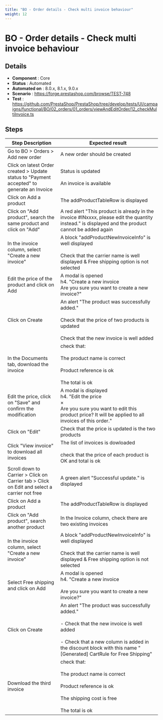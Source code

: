 ```yaml
---
title: "BO - Order details - Check multi invoice behaviour"
weight: 12
---
```


# BO - Order details - Check multi invoice behaviour
## Details
* **Component** : Core
* **Status** : Automated
* **Automated on** : 8.0.x, 8.1.x, 9.0.x
* **Scenario** : https://forge.prestashop.com/browse/TEST-748
* **Test** : https://github.com/PrestaShop/PrestaShop/tree/develop/tests/UI/campaigns/functional/BO/02_orders/01_orders/viewAndEditOrder/12_checkMultiInvoice.ts

## Steps
| Step Description | Expected result |
| ----- | ----- |
| Go to BO > Orders > Add new order | A new order should be created |
| Click on latest Order created > Update status to "Payment accepted" to generate an Invoice | Status is updated<br><br>An invoice is available |
| Click on Add a product | The addProductTableRow is displayed |
| Click on "Add product", search the same product and click on "Add" | A red alert "This product is already in the invoice #INxxxx, please edit the quantity instead." is displayed and the product cannot be added again |
| In the invoice column, select "Create a new invoice" | A block "addProductNewInvoiceInfo" is well displayed<br><br>Check that the carrier name is well displayed & Free shipping option is not selected |
| Edit the price of the product and click on Add | A modal is opened <br>h4. "Create a new invoice<br>Are you sure you want to create a new invoice?" |
| Click on Create | An alert "The product was successfully added."<br><br>Check that the price of two products is updated<br><br>Check that the new invoice is well added |
| In the Documents tab, download the invoice | check that:<br><br>The product name is correct<br><br>Product reference is ok<br><br>The total is ok |
| Edit the price, click on "Save" and confirm the modification | A modal is displayed<br>h4. "Edit the price<br>×<br>Are you sure you want to edit this product price? It will be applied to all invoices of this order." |
| Click on "Edit" | Check that the price is updated is the two products |
| Click "View invoice" to download all invoices | The list of invoices is dowloaded<br><br>check that the price of each product is OK and total is ok |
| Scroll down to Carrier > Click on Carrier tab > Click on Edit and select a carrier not free | A green alert "Successful update." is displayed |
| Click on Add a product | The addProductTableRow is displayed |
| Click on "Add product", search another product | In the Invoice column, check there are two existing invoices |
| In the invoice column, select "Create a new invoice" | A block "addProductNewInvoiceInfo" is well displayed<br><br>Check that the carrier name is well displayed & Free shipping option is not selected |
| Select Free shipping and click on Add | A modal is opened <br>h4. "Create a new invoice<br><br>Are you sure you want to create a new invoice?" |
| Click on Create | An alert "The product was successfully added."<br><br>- Check that the new invoice is well added<br><br>- Check that a new column is added in the discount block with this name "[Generated] CartRule for Free Shipping" |
| Download the third invoice | check that:<br><br>The product name is correct<br><br>Product reference is ok<br><br>The shipping cost is free<br><br>The total is ok |